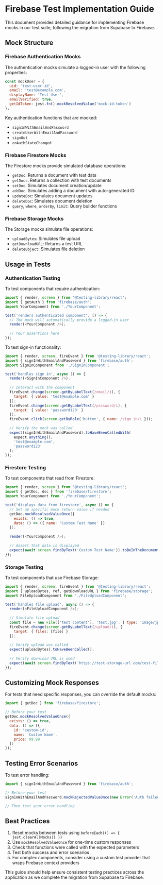 # Firebase Test Implementation Guide

This document provides detailed guidance for implementing Firebase mocks in our test suite, following the migration from Supabase to Firebase.

## Mock Structure

### Firebase Authentication Mocks

The authentication mocks simulate a logged-in user with the following properties:

```javascript
const mockUser = {
  uid: 'test-user-id',
  email: 'test@example.com',
  displayName: 'Test User',
  emailVerified: true,
  getIdToken: jest.fn().mockResolvedValue('mock-id-token')
};
```

Key authentication functions that are mocked:
- `signInWithEmailAndPassword`
- `createUserWithEmailAndPassword`
- `signOut`
- `onAuthStateChanged`

### Firebase Firestore Mocks

The Firestore mocks provide simulated database operations:

- `getDoc`: Returns a document with test data
- `getDocs`: Returns a collection with test documents
- `setDoc`: Simulates document creation/update
- `addDoc`: Simulates adding a document with auto-generated ID
- `updateDoc`: Simulates document updates
- `deleteDoc`: Simulates document deletion
- `query`, `where`, `orderBy`, `limit`: Query builder functions

### Firebase Storage Mocks

The Storage mocks simulate file operations:

- `uploadBytes`: Simulates file upload
- `getDownloadURL`: Returns a test URL
- `deleteObject`: Simulates file deletion

## Usage in Tests

### Authentication Testing

To test components that require authentication:

```javascript
import { render, screen } from '@testing-library/react';
import { getAuth } from 'firebase/auth';
import YourComponent from './YourComponent';

test('renders authenticated component', () => {
  // The mock will automatically provide a logged-in user
  render(<YourComponent />);
  
  // Your assertions here
});
```

To test sign-in functionality:

```javascript
import { render, screen, fireEvent } from '@testing-library/react';
import { signInWithEmailAndPassword } from 'firebase/auth';
import SignInComponent from './SignInComponent';

test('handles sign in', async () => {
  render(<SignInComponent />);
  
  // Interact with the component
  fireEvent.change(screen.getByLabelText(/email/i), {
    target: { value: 'test@example.com' }
  });
  fireEvent.change(screen.getByLabelText(/password/i), {
    target: { value: 'password123' }
  });
  fireEvent.click(screen.getByRole('button', { name: /sign in/i }));
  
  // Verify the mock was called
  expect(signInWithEmailAndPassword).toHaveBeenCalledWith(
    expect.anything(),
    'test@example.com',
    'password123'
  );
});
```

### Firestore Testing

To test components that read from Firestore:

```javascript
import { render, screen } from '@testing-library/react';
import { getDoc, doc } from 'firebase/firestore';
import YourComponent from './YourComponent';

test('displays data from firestore', async () => {
  // Set up specific mock return value if needed
  getDoc.mockResolvedValueOnce({
    exists: () => true,
    data: () => ({ name: 'Custom Test Name' })
  });
  
  render(<YourComponent />);
  
  // Assert that data is displayed
  expect(await screen.findByText('Custom Test Name')).toBeInTheDocument();
});
```

### Storage Testing

To test components that use Firebase Storage:

```javascript
import { render, screen, fireEvent } from '@testing-library/react';
import { uploadBytes, ref, getDownloadURL } from 'firebase/storage';
import FileUploadComponent from './FileUploadComponent';

test('handles file upload', async () => {
  render(<FileUploadComponent />);
  
  // Simulate file upload
  const file = new File(['test content'], 'test.jpg', { type: 'image/jpeg' });
  fireEvent.change(screen.getByLabelText(/upload/i), {
    target: { files: [file] }
  });
  
  // Verify upload was called
  expect(uploadBytes).toHaveBeenCalled();
  
  // Verify download URL is used
  expect(await screen.findByText('https://test-storage-url.com/test-file.jpg')).toBeInTheDocument();
});
```

## Customizing Mock Responses

For tests that need specific responses, you can override the default mocks:

```javascript
import { getDoc } from 'firebase/firestore';

// Before your test
getDoc.mockResolvedValueOnce({
  exists: () => true,
  data: () => ({ 
    id: 'custom-id',
    name: 'Custom Name',
    price: 99.99
  })
});
```

## Testing Error Scenarios

To test error handling:

```javascript
import { signInWithEmailAndPassword } from 'firebase/auth';

// Before your test
signInWithEmailAndPassword.mockRejectedValueOnce(new Error('Auth failed'));

// Then test your error handling
```

## Best Practices

1. Reset mocks between tests using `beforeEach(() => { jest.clearAllMocks() })`
2. Use `mockResolvedValueOnce` for one-time custom responses
3. Check that functions were called with the expected parameters
4. Test both success and error scenarios
5. For complex components, consider using a custom test provider that wraps Firebase context providers

This guide should help ensure consistent testing practices across the application as we complete the migration from Supabase to Firebase.
